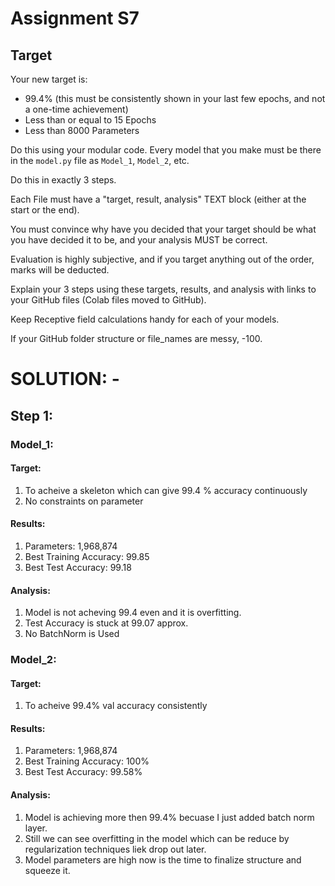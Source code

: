 # Assignment S7

## Target

Your new target is:
- 99.4% (this must be consistently shown in your last few epochs, and not a one-time achievement)
- Less than or equal to 15 Epochs
- Less than 8000 Parameters

Do this using your modular code. Every model that you make must be there in the `model.py` file as `Model_1`, `Model_2`, etc.

Do this in exactly 3 steps.

Each File must have a "target, result, analysis" TEXT block (either at the start or the end).

You must convince why have you decided that your target should be what you have decided it to be, and your analysis MUST be correct. 

Evaluation is highly subjective, and if you target anything out of the order, marks will be deducted. 

Explain your 3 steps using these targets, results, and analysis with links to your GitHub files (Colab files moved to GitHub). 

Keep Receptive field calculations handy for each of your models. 

If your GitHub folder structure or file_names are messy, -100. 

# SOLUTION: -

## Step 1:

### Model_1:

#### Target: 
  1. To acheive a skeleton which can give 99.4 % accuracy continuously
  2. No constraints on parameter
#### Results:
  1. Parameters: 1,968,874
  2. Best Training Accuracy: 99.85
  3. Best Test Accuracy: 99.18
#### Analysis:
  1. Model is not acheving 99.4 even and it is overfitting.
  2. Test Accuracy is stuck at 99.07 approx.
  3. No BatchNorm is Used
### Model_2:
#### Target:
  1. To acheive 99.4% val accuracy consistently
#### Results:
  1. Parameters: 1,968,874
  2. Best Training Accuracy: 100%
  3. Best Test Accuracy: 99.58%
#### Analysis:
  1. Model is achieving more then 99.4% becuase I just added batch norm layer.
  2. Still we can see overfitting in the model which can be reduce by regularization techniques liek drop out later.
  3. Model parameters are high now is the time to finalize structure and squeeze it.






 
